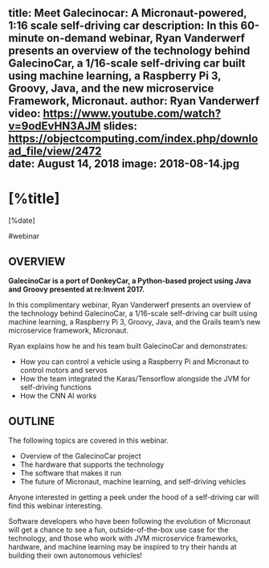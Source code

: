 title: Meet Galecinocar: A Micronaut-powered, 1:16 scale self-driving car
description: In this 60-minute on-demand webinar, Ryan Vanderwerf presents an overview of the technology behind GalecinoCar, a 1/16-scale self-driving car built using machine learning, a Raspberry Pi 3, Groovy, Java, and the new microservice Framework, Micronaut.
author: Ryan Vanderwerf
video: https://www.youtube.com/watch?v=9odEvHN3AJM
slides: https://objectcomputing.com/index.php/download_file/view/2472     
date: August 14, 2018
image: 2018-08-14.jpg
---

# [%title]

[%date] 

#webinar

## OVERVIEW

**GalecinoCar is a port of DonkeyCar, a Python-based project using Java and Groovy presented at re:Invent 2017.**

In this complimentary webinar, Ryan Vanderwerf presents an overview of the technology behind GalecinoCar, a 1/16-scale self-driving car built using machine learning, a Raspberry Pi 3, Groovy, Java, and the Grails team’s new microservice framework, Micronaut.

Ryan explains how he and his team built GalecinoCar and demonstrates:

- How you can control a vehicle using a Raspberry Pi and Micronaut to control motors and servos
- How the team integrated the Karas/Tensorflow alongside the JVM for self-driving functions
- How the CNN AI works 

## OUTLINE

The following topics are covered in this webinar.

- Overview of the GalecinoCar project
- The hardware that supports the technology
- The software that makes it run
- The future of Micronaut, machine learning, and self-driving vehicles

Anyone interested in getting a peek under the hood of a self-driving car will find this webinar interesting.

Software developers who have been following the evolution of Micronaut will get a chance to see a fun, outside-of-the-box use case for the technology, and those who work with JVM microservice frameworks, hardware, and machine learning may be inspired to try their hands at building their own autonomous vehicles!
